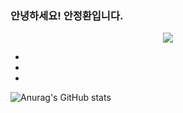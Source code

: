 ### 안녕하세요! 안정환입니다.
<div align="center">
	<img src="https://capsule-render.vercel.app/api?type=cylinder&color=auto&text=개발%20공부중&fontAlignY=45&fontSize=40&height=150&animation=blinking&desc=프로필%20준비중입니다!&descAlignY=70">
</div>


- 
-
-


![Anurag's GitHub stats](https://github-readme-stats.vercel.app/api?username=skysky44&show_icons=true&theme=radical)

